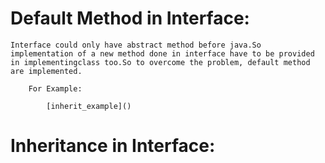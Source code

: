# Default Method in Interface:
	Interface could only have abstract method before java.So implementation of a new method done in interface have to be provided in implementingclass too.So to overcome the problem, default method are implemented.

		For Example:

			[inherit_example]()


# Inheritance in Interface:
	
		